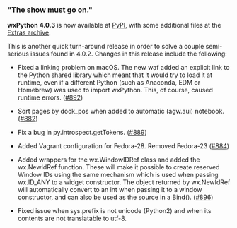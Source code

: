 <!--
.. title: wxPython 4.0.3 Released
.. slug: wxpython-4.0.3-release
.. date: 2018-06-25 20:00:00 PDT
.. tags: Development, Release, Phoenix
.. category: News
.. link: 
.. description: 
.. type: text
-->

### "The show must go on."

**wxPython 4.0.3** is now available at 
[PyPI](https://pypi.org/project/wxPython/4.0.3/), with some 
additional files at the 
[Extras archive](https://extras.wxPython.org/wxPython4/extras/).

This is another quick turn-around release in order to solve a couple
semi-serious issues found in 4.0.2. Changes in this release include the following:

* Fixed a linking problem on macOS. The new waf added an explicit link to the
  Python shared library which meant that it would try to load it at runtime,
  even if a different Python (such as Anaconda, EDM or Homebrew) was used to
  import wxPython. This, of course, caused runtime errors. ([#892](https://github.com/wxWidgets/Phoenix/issues/892))

* Sort pages by dock_pos when added to automatic (agw.aui) notebook. ([#882](https://github.com/wxWidgets/Phoenix/issues/882))

* Fix a bug in py.introspect.getTokens. ([#889](https://github.com/wxWidgets/Phoenix/issues/889))

* Added Vagrant configuration for Fedora-28. Removed Fedora-23 ([#884](https://github.com/wxWidgets/Phoenix/issues/884))

* Added wrappers for the wx.WindowIDRef class and added the wx.NewIdRef
  function. These will make it possible to create reserved Window IDs using the
  same mechanism which is used when passing wx.ID_ANY to a widget constructor.
  The object returned by wx.NewIdRef will automatically convert to an int when
  passing it to a window constructor, and can also be used as the source in a
  Bind(). ([#896](https://github.com/wxWidgets/Phoenix/issues/896))

* Fixed issue when sys.prefix is not unicode (Python2) and when its contents 
  are not translatable to utf-8.


